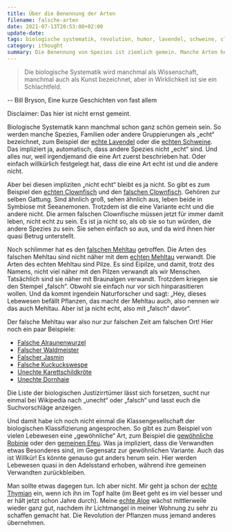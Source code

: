 ```yaml
---
title: Über die Benennung der Arten
filename: falsche-arten
date: 2021-07-13T20:53:00+02:00
update-date:
tags: biologische systematik, revolution, humor, lavendel, schweine, clownfisch, mehltau 
category: ithought
summary: Die Benennung von Spezies ist ziemlich gemein. Manche Arten heißen „echt“, andere „falsch“. Ein nicht ganz ernstzunehmender Rant dazu.
---
```


> Die biologische Systematik wird manchmal als Wissenschaft, manchmal auch als Kunst bezeichnet, aber in Wirklichkeit ist sie ein Schlachtfeld.

-- Bill Bryson, Eine kurze Geschichten von fast allem

Disclaimer: Das hier ist nicht ernst gemeint.

Biologische Systematik kann manchmal schon ganz schön gemein sein. So werden manche Spezies, Familien oder andere Gruppierungen als „echt“ bezeichnet, zum Beispiel der [echte Lavendel](https://de.wikipedia.org/wiki/Echter_Lavendel) oder die [echten Schweine](https://de.wikipedia.org/wiki/Echte_Schweine). Das impliziert ja, automatisch, dass andere Spezies nicht „echt“ sind. Und alles nur, weil irgendjemand die eine Art zuerst beschrieben hat. Oder einfach willkürlich festgelegt hat, dass die eine Art echt ist und die andere nicht.

Aber bei diesen impliziten „nicht echt“ bleibt es ja nicht. So gibt es zum Beispiel den [echten Clownfisch](https://de.wikipedia.org/wiki/Echter_Clownfisch) und den [falschen Clownfisch](https://de.wikipedia.org/wiki/Falscher_Clownfisch). Gehören zur selben Gattung. Sind ähnlich groß, sehen ähnlich aus, leben beide in Symbiose mit Seeanemonen. Trotzdem ist die eine Variante echt und die andere nicht. Die armen falschen Clownfische müssen jetzt für immer damit leben, nicht echt zu sein. Es ist ja nicht so, als ob sie so tun würden, die andere Spezies zu sein. Sie sehen einfach so aus, und da wird ihnen hier quasi Betrug unterstellt.

Noch schlimmer hat es den [falschen Mehltau](https://de.wikipedia.org/wiki/Falscher_Mehltau) getroffen. Die Arten des falschen Mehltau sind nicht näher mit dem [echten Mehltau](https://de.wikipedia.org/wiki/Erysiphaceae) verwandt. Die Arten des echten Mehltau sind Pilze. Es sind Eipilze, und damit, trotz des Namens, nicht viel näher mit den Pilzen verwandt als wir Menschen. Tatsächlich sind sie näher mit Braunalgen verwandt. Trotzdem kriegen sie den Stempel „falsch“. Obwohl sie einfach nur vor sich hinparasitieren wollen. Und da kommt irgendein Naturforscher und sagt: „Hey, dieses Lebewesen befällt Pflanzen, das macht der Mehltau auch, also nennen wir das auch Mehltau. Aber ist ja nicht echt, also mit „falsch“ davor“.

Der falsche Mehltau war also nur zur falschen Zeit am falschen Ort! Hier noch ein paar Beispiele:

- [Falsche Alraunenwurzel](https://de.wikipedia.org/wiki/Falsche_Alraunenwurzel)
- [Falscher Waldmeister](https://de.wikipedia.org/wiki/Falscher_Waldmeister)
- [Falscher Jasmin](https://de.wikipedia.org/wiki/Europ%C3%A4ischer_Pfeifenstrauch)
- [Falsche Kuckuckswespe](https://de.wikipedia.org/wiki/Falsche_Kuckuckswespe)
- [Unechte Karettschildkröte](https://de.wikipedia.org/wiki/Unechte_Karettschildkr%C3%B6te)
- [Unechte Dornhaie](https://de.wikipedia.org/wiki/Unechte_Dornhaie)

Die Liste der biologischen Justizirrtümer lässt sich forsetzen, sucht nur einmal bei Wikipedia nach „unecht“ oder „falsch“ und lasst euch die Suchvorschläge anzeigen.

Und damit habe ich noch nicht einmal die Klassengesellschaft der biologischen Klassifizierung angesprochen. So gibt es zum Beispiel von vielen Lebewesen eine „gewöhnliche“ Art, zum Beispiel die [gewöhnliche Robinie](https://de.wikipedia.org/wiki/Gew%C3%B6hnliche_Robinie) oder den [gemeinen Efeu](https://de.wikipedia.org/wiki/Gemeiner_Efeu). Was ja impliziert, dass die Verwandten etwas Besonderes sind, im Gegensatz zur gewöhnlichen Variante. Auch das ist Willkür! Es könnte genauso gut anders herum sein. Hier werden Lebewesen quasi in den Adelsstand erhoben, während ihre gemeinen Verwandten zurückbleiben.

Man sollte etwas dagegen tun. Ich aber nicht. Mir geht ja schon der [echte Thymian](https://de.wikipedia.org/wiki/Echter_Thymian) ein, wenn ich ihn im Topf halte (im Beet geht es im viel besser und er hält jetzt schon Jahre durch). Meine [echte Aloe](https://de.wikipedia.org/wiki/Echte_Aloe) wächst mittlerweile wieder ganz gut, nachdem ihr Lichtmangel in meiner Wohnung zu sehr zu schaffen gemacht hat. Die Revolution der Pflanzen muss jemand anderes übernehmen.
